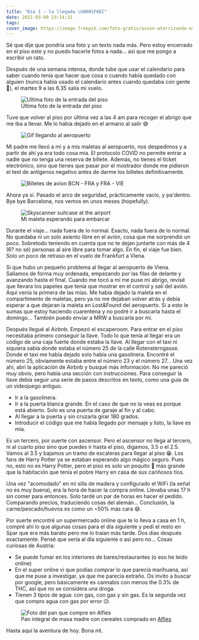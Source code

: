 ```yaml
---
title: "Dia 1 - la llegada \U0001F6EC"
date: 2021-03-09 23:14:31
tags:
cover_image: https://image.freepik.com/foto-gratis/avion-aterrizando-exactamente-aeropuerto-pista_165577-193.jpg
---
```


Sé que dije que pondría una foto y un texto nada más. Pero estoy encerrado en el piso este y no puedo hacerle fotos a nada... así que me pongo a escribir un rato.

Después de una semana intensa, donde tube que usar el calendario para saber cuando tenía que hacer que cosa o cuando había quedado con alguien (nunca había usado el calendario antes cuando quedaba con gente 🤣), el martes 9 a las 6.35 salía mi vuelo.

<figure>
    <img src="https://d26aplmy81ikda.cloudfront.net/IMG_20210309_042427.jpg" alt="Ultima foto de la entrada del piso">
    <figcaption>Última foto de la entrada del piso</figcaption>
</figure>

Tuve que volver al piso por última vez a las 4 am para recoger el abrigo que me iba a llevar. Me lo había dejado en el armario al salir 😅

<figure>
    <img src="https://d26aplmy81ikda.cloudfront.net/airportpark.gif" alt="Gif llegando al aeropuerto">
</figure>

Mi padre me llevó a mi y a mis maletas al aeropuerto, nos despedimos y a partir de ahí ya era todo cosa mia. El protocolo COVID no permite entrar a nadie que no tenga una reserva de billete. Además, no tienes el ticket electrónico, sino que tienes que pasar por el mostrador donde me pidieron el test de antígenos negativo antes de darme los billetes definitivamente.

<figure>
    <img src="https://d26aplmy81ikda.cloudfront.net/photo_2021-03-10_23-46-13.jpg" alt="Billetes de avion BCN - FRA y FRA - VIE">
</figure>

Ahora ya sí. Pasado el arco de seguridad, prácticamente vacío, y pa'dentro. Bye bye Barcelona, nos vemos en unos meses (hopefully).

<figure>
    <img src="https://d26aplmy81ikda.cloudfront.net/IMG_20210309_061435.jpg" alt="Skyscanner suitcase at the airport">
    <figcaption>Mi maleta esperando para embarcar</figcaption>
</figure>

Durante el viaje... nada fuera de lo normal. Exacto, nada fuera de lo normal. No quedaba ni un solo asiento libre en el avión, cosa que me sorprendió un poco. Sobretodo teniendo en cuenta que no te dejan juntarte con más de 4 (6? no sé) personas al aire libre para tomar algo. 
En fin, el viaje fue bien. Solo un poco de retraso en el vuelo de Frankfurt a Viena.

Si que hubo un pequeño problema al llegar al aeropuerto de Viena. Salíamos de forma muy ordenada, empezando por las filas de delante y avanzando hasta el final. Cuando me tocó a mí me puse mi abrigo, revisé que llevara los papeles que tenía que mostrar en el control y salí del avión. Aquí venía la primera de las mías. Me había dejado la maleta en el compartimento de maletas, pero ya no me dejaban volver atrás y debía esperar a que dejaran la maleta en Lost&Found del aeropuerto.
Si a esto le sumas que estoy haciendo cuarentena y no podré ir a buscarla hasta el domingo... También puedo enviar a MRW a buscarla por mí.

Después llegué al Airbnb. Empezó el escaperoom. Para entrar en el piso necesitaba primero conseguir la llave. Todo lo que tenía al llegar era un código de una caja fuerte donde estaba la llave. Al llegar con el taxi ni siquiera sabía donde estaba el número 25 de la calle Rotensterngasse. Donde el taxi me había dejado solo había una gasolinera. Encontré el número 25, obviamente estaba entre el número 23 y el número 27...
Una vez ahí, abrí la aplicación de Airbnb y busqué más información. No me pareció muy obvio, pero había una sección con instrucciones. Para conseguir la llave debía seguir una serie de pasos descritos en texto, como una guía de un videojuego antiguo.
- Ir a la gasolinera.
- Ir a la puerta blanca grande. En el caso de que no la veas es porque está abierto. Solo es una puerta de garaje al fin y al cabo.
- Al llegar a la puerta y sin cruzarla girar 180 grados.
- Introducir el código que me había llegado por mensaje y listo, la llave es mía.

Es un tercero, por suerte con ascensor. Pero el ascensor no llega al tercero, ni al cuarto piso sino que puedes ir hasta el piso, digamos, 3.5 o el 2.5. Vamos al 3.5 y bajamos un tramo de escaleras para llegar al piso 😁. Los fans de Harry Potter ya se estaban esperando algo mágico seguro.
Pues no, esto no es Harry Potter, pero el piso es solo un poquito 🤏 más grande que la habitación que tenía el pobre Harry en casa de sus cariñosos tíos.

Una vez "acomodado" en mi silla de madera y configurado el WiFi (la señal no es muy buena), era la hora de hacer la compra online. Llevaba unas 17 h sin comer para entonces. Solo tardé un par de horas en hacer el pedido. Comparando precios, traduciendo cosas del alemán... Conclusión, la carne/pescado/huevos es como un ~50% más cara 😅. 

Por suerte encontré un supermercado online que te lo lleva a casa en 1 h, compré ahí lo que algunas cosas para el día siguiente y pedí el resto en Spar que era más barato pero me lo traían más tarde. Dos días después exactamente. Pensé que sería al día siguiente o así pero no... 
Cosas curiosas de Austria:
 - Se puede fumar en los interiores de bares/restaurantes (o eso he leído online)
 - En el super online vi que podías comprar lo que parecía marihuana, así que me puse a investigar, ya que me parecía extraño. Os invito a buscar por google, pero básicamente es cannabis con menos the 0.3% de THC, así que no se considera una droga.
 - Tienen 3 tipos de agua: con gas, con gas y sin gas. Es la segunda vez que compro agua con gas por error 😥.

<figure>
    <img src="https://d26aplmy81ikda.cloudfront.net/photo_2021-03-11_00-39-44.jpg" alt="Foto del pan que compre en Alfies">
    <figcaption>Pan integral de masa madre con cereales comprado en <a href="https://www.alfies.at/produkt/brot-gebaeck/backstube/brotocnik-bio-vollkorn-rustikal-laib-1kg" target="_blank" rel="noopener noreferrer">Alfies</a></figcaption>
</figure>

Hasta aquí la aventura de hoy. Bona nit.